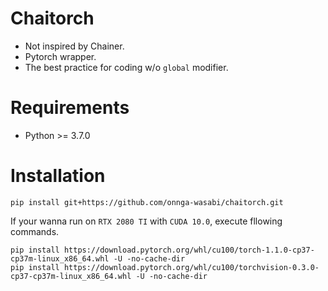 # Chaitorch
- Not inspired by Chainer. 
- Pytorch wrapper. 
- The best practice for coding w/o `global` modifier.

# Requirements
- Python >= 3.7.0

# Installation
`pip install git+https://github.com/onnga-wasabi/chaitorch.git`

If your wanna run on `RTX 2080 TI` with `CUDA 10.0`, execute fllowing commands.
```
pip install https://download.pytorch.org/whl/cu100/torch-1.1.0-cp37-cp37m-linux_x86_64.whl -U -no-cache-dir
pip install https://download.pytorch.org/whl/cu100/torchvision-0.3.0-cp37-cp37m-linux_x86_64.whl -U -no-cache-dir
```

